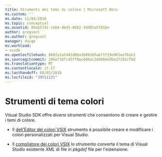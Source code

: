 ```yaml
---
title: Strumenti dei temi di colore | Microsoft Docs
ms.custom: ''
ms.date: 11/04/2016
ms.topic: conceptual
ms.assetid: 89ab5741-c664-4b45-8662-3dd01a5761be
author: gregvanl
ms.author: gregvanl
manager: douge
ms.workload:
- vssdk
ms.openlocfilehash: 8802a1a5d41d8ba36893d5abf1f19e901ee7b1e3
ms.sourcegitcommit: 206e738fc45ff8ec4ddac2dd484e5be37192cfbd
ms.translationtype: MT
ms.contentlocale: it-IT
ms.lasthandoff: 08/03/2018
ms.locfileid: "39511121"
---
```

# <a name="color-theme-tools"></a>Strumenti di tema colori
Visual Studio SDK offre diversi strumenti che consentono di creare e gestire i temi di colore.  
  
-   Il [dell'Editor dei colori VSIX](../../extensibility/internals/vsix-color-editor.md) strumento è possibile creare e modificare i colori personalizzati per Visual Studio.  
  
-   Il [compilatore dei colori VSIX](../../extensibility/internals/vsix-color-compiler.md) lo strumento converte il tema di Visual Studio esistente *XML* di file in *pkgdef* file per l'estensione.